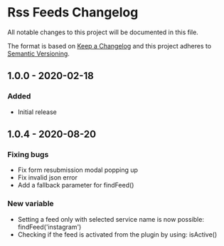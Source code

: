 # Rss Feeds Changelog

All notable changes to this project will be documented in this file.

The format is based on [Keep a Changelog](http://keepachangelog.com/) and this project adheres to [Semantic Versioning](http://semver.org/).

## 1.0.0 - 2020-02-18
### Added
- Initial release

## 1.0.4 - 2020-08-20
### Fixing bugs
- Fix form resubmission modal popping up
- Fix invalid json error
- Add a fallback parameter for findFeed()
### New variable
- Setting a feed only with selected service name is now possible: findFeed('instagram')
- Checking if the feed is activated from the plugin by using: isActive()